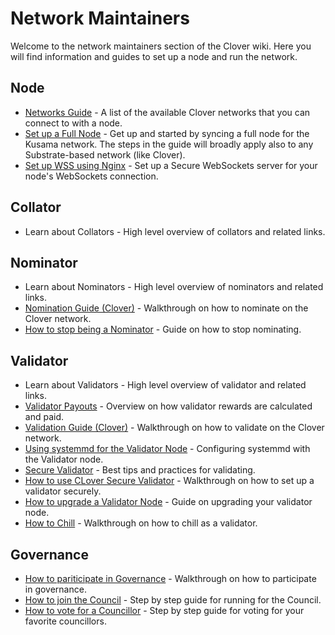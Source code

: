# Network Maintainers

Welcome to the network maintainers section of the Clover wiki. Here you will find information and guides to set up a node and run the network.

## Node

* [Networks Guide](https://app.gitbook.com/@clover-network/s/portal/~/drafts/-MRTUAKNnSpv6t1L-a0H/maintain/nodes-and-dapps/networks/@drafts) - A list of the available Clover networks that you can connect to with a node.
* [Set up a Full Node](https://app.gitbook.com/@clover-network/s/portal/~/drafts/-MRTY_VoDtkqKoz1BxW3/maintain/nodes-and-dapps/set-up-a-full-node/@drafts) - Get up and started by syncing a full node for the Kusama network. The steps in the guide will broadly apply also to any Substrate-based network \(like Clover\).
* [Set up WSS using Nginx](https://app.gitbook.com/@clover-network/s/portal/~/drafts/-MRTY_VoDtkqKoz1BxW3/maintain/nodes-and-dapps/set-up-secure-websocket-for-remote-connections/@drafts) - Set up a Secure WebSockets server for your node's WebSockets connection.

## Collator

* Learn about Collators - High level overview of collators and related links.

## Nominator

* Learn about Nominators - High level overview of nominators and related links.
* [Nomination Guide \(Clover\)](https://app.gitbook.com/@clover-network/s/portal/~/drafts/-MRTY_VoDtkqKoz1BxW3/maintain/nominator-guides/how-to-nominate-on-clover/@drafts) - Walkthrough on how to nominate on the Clover network.
* [How to stop being a Nominator](https://app.gitbook.com/@clover-network/s/portal/~/drafts/-MRTY_VoDtkqKoz1BxW3/maintain/nominator-guides/unbonding-and-rebonding/@drafts) - Guide on how to stop nominating.

## Validator

* Learn about Validators - High level overview of validator and related links.
* [Validator Payouts](https://app.gitbook.com/@clover-network/s/portal/~/drafts/-MRTY_VoDtkqKoz1BxW3/maintain/validator-guides/validator-payout-overview/@drafts) - Overview on how validator rewards are calculated and paid.
* [Validation Guide \(Clover\)](https://app.gitbook.com/@clover-network/s/portal/maintain/validator-guides/run-a-validator-clover/@drafts) - Walkthrough on how to validate on the Clover network.
* [Using systemmd for the Validator Node](https://app.gitbook.com/@clover-network/s/portal/maintain/validator-guides/using-systemd-for-the-validator-node/@drafts) - Configuring systemmd with the Validator node.
* [Secure Validator](https://app.gitbook.com/@clover-network/s/portal/maintain/validator-guides/secure-validator/@drafts) - Best tips and practices for validating.
* [How to use CLover Secure Validator](https://app.gitbook.com/@clover-network/s/portal/maintain/validator-guides/how-to-use-clover-secure-validator-setup/@drafts) - Walkthrough on how to set up a validator securely.
* [How to upgrade a Validator Node](https://app.gitbook.com/@clover-network/s/portal/maintain/validator-guides/how-to-upgrade-your-validator/@drafts) - Guide on upgrading your validator node.
* [How to Chill](https://app.gitbook.com/@clover-network/s/portal/maintain/validator-guides/how-to-chill/@drafts) - Walkthrough on how to chill as a validator.

## Governance

* [How to pariticipate in Governance](https://app.gitbook.com/@clover-network/s/portal/maintain/governance-guides/participate-in-democracy/@drafts) - Walkthrough on how to participate in governance.
* [How to join the Council](https://app.gitbook.com/@clover-network/s/portal/maintain/governance-guides/join-the-council/@drafts) - Step by step guide for running for the Council.
* [How to vote for a Councillor](https://app.gitbook.com/@clover-network/s/portal/maintain/governance-guides/voting-for-councillors/@drafts) - Step by step guide for voting for your favorite councillors.

